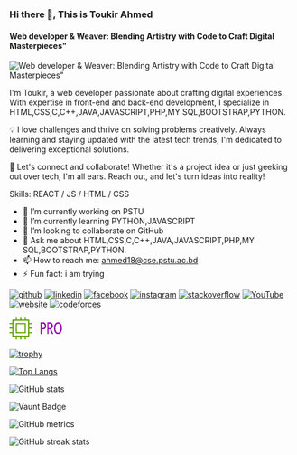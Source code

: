 ### Hi there 👋, This is Toukir Ahmed
#### Web developer & Weaver: Blending Artistry with Code to Craft Digital Masterpieces"
![Web developer & Weaver: Blending Artistry with Code to Craft Digital Masterpieces"](https://scontent.fdac146-1.fna.fbcdn.net/v/t39.30808-1/393236736_2300965033626609_5073359801836614003_n.jpg?stp=dst-jpg_s320x320&_nc_cat=110&ccb=1-7&_nc_sid=5740b7&_nc_eui2=AeFEt_NxMeIMZY8IGAfZ5c-TdGCoWsQWQGx0YKhaxBZAbHiEJug039IGmHYq393DgYc-5ORexfz9tmYY2QqSBKux&_nc_ohc=2OBpE4fxGtIAX_4xfeP&_nc_ht=scontent.fdac146-1.fna&oh=00_AfA1eeOcS_feUplD0fEitnNdULisAbDd0TSotMDxkyifXA&oe=65D17ACF)

I'm Toukir, a web developer passionate about crafting digital experiences. With expertise in front-end and back-end development, I specialize in HTML,CSS,C,C++,JAVA,JAVASCRIPT,PHP,MY SQL,BOOTSTRAP,PYTHON.

💡 I love challenges and thrive on solving problems creatively. Always learning and staying updated with the latest tech trends, I'm dedicated to delivering exceptional solutions.

🌟 Let's connect and collaborate! Whether it's a project idea or just geeking out over tech, I'm all ears. Reach out, and let's turn ideas into reality!

Skills:  REACT / JS / HTML / CSS

- 🔭 I’m currently working on PSTU 
- 🌱 I’m currently learning PYTHON,JAVASCRIPT 
- 👯 I’m looking to collaborate on GitHub 
- 💬 Ask me about HTML,CSS,C,C++,JAVA,JAVASCRIPT,PHP,MY SQL,BOOTSTRAP,PYTHON. 
- 📫 How to reach me: ahmed18@cse.pstu.ac.bd 
- ⚡ Fun fact: i am trying 


[<img src='https://cdn.jsdelivr.net/npm/simple-icons@3.0.1/icons/github.svg' alt='github' height='40'>](https://github.com/https://github.com/ToukirAhmed1999)  [<img src='https://cdn.jsdelivr.net/npm/simple-icons@3.0.1/icons/linkedin.svg' alt='linkedin' height='40'>](https://www.linkedin.com/in/https://www.linkedin.com/in/toukir-ahmed-102749275//)  [<img src='https://cdn.jsdelivr.net/npm/simple-icons@3.0.1/icons/facebook.svg' alt='facebook' height='40'>](https://www.facebook.com/https://www.facebook.com/toukirahmed.toukirahmed.927?mibextid=ZbWKwL)  [<img src='https://cdn.jsdelivr.net/npm/simple-icons@3.0.1/icons/instagram.svg' alt='instagram' height='40'>](https://www.instagram.com/www.toukirrr.com/)  [<img src='https://cdn.jsdelivr.net/npm/simple-icons@3.0.1/icons/stackoverflow.svg' alt='stackoverflow' height='40'>](https://stackoverflow.com/users/https://stackoverflow.com/users/23400763/md-toukir-ahmed)  [<img src='https://cdn.jsdelivr.net/npm/simple-icons@3.0.1/icons/youtube.svg' alt='YouTube' height='40'>](https://www.youtube.com/channel/toukir.jibon22@gmail.com)  [<img src='https://cdn.jsdelivr.net/npm/simple-icons@3.0.1/icons/icloud.svg' alt='website' height='40'>](https://toukirahmed1999.github.io/Toukir-s-portfolio/)  [<img src='https://cdn.jsdelivr.net/npm/simple-icons@3.0.1/icons/codeforces.svg' alt='codeforces' height='40'>](https://codeforces.com/profile/toukir_ahmed18)  

<a href='https://docs.github.com/en/developers'><img src='https://raw.githubusercontent.com/acervenky/animated-github-badges/master/assets/devbadge.gif' width='40' height='40'></a> <a href='https://github.com/pricing'><img src='https://raw.githubusercontent.com/acervenky/animated-github-badges/master/assets/pro.gif' width='40' height='40'></a> 

[![trophy](https://github-profile-trophy.vercel.app/?username=https://github.com/ToukirAhmed1999)](https://github.com/ryo-ma/github-profile-trophy)

[![Top Langs](https://github-readme-stats.vercel.app/api/top-langs/?username=https://github.com/ToukirAhmed1999)](https://github.com/anuraghazra/github-readme-stats)

![GitHub stats](https://github-readme-stats.vercel.app/api?username=https://github.com/ToukirAhmed1999&show_icons=true&count_private=true)  

![Vaunt Badge](https://api.vaunt.dev/v1/github/entities/https://github.com/ToukirAhmed1999/contributions?format=svg&private=true)  

![GitHub metrics](https://metrics.lecoq.io/https://github.com/ToukirAhmed1999)  

![GitHub streak stats](https://streak-stats.demolab.com/?user=https://github.com/ToukirAhmed1999)  

